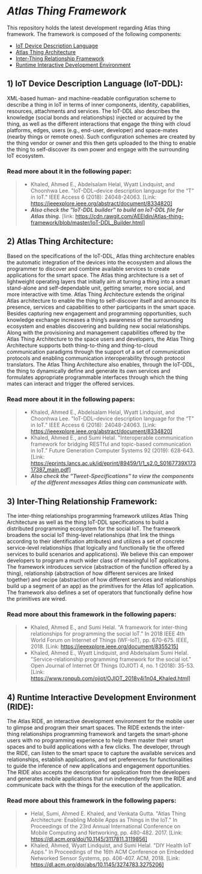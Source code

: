 # **_Atlas Thing Framework_**
This repository holds the latest development regarding Atlas thing framework. The framework is composed of the following components:
- [IoT Device Description Language](https://github.com/AEEldin/Atlas-thing-framework#1-iot-device-description-language-iot-ddl)
- [Atlas Thing Architecture](https://github.com/AEEldin/Atlas-thing-framework#2-atlas-thing-architecture)
- [Inter-Thing Relationship Framework](https://github.com/AEEldin/Atlas-thing-framework#3-inter-thing-relationship-framework)
- [Runtime Interactive Development Environment](https://github.com/AEEldin/Atlas-thing-framework#4-runtime-interactive-development-environment-ride)


## 1) IoT Device Description Language (IoT-DDL): 
XML-based human- and machine-readable configuration scheme to describe a thing in IoT in terms of inner components, identity, capabilities, resources, attachments and services. The IoT-DDL also describes the knowledge (social bonds and relationships) injected or acquired by the thing, as well as the different interactions that engage the thing with cloud platforms, edges, users (e.g., end-user, developer) and space-mates (nearby things or remote ones). Such configuration schemes are created by the thing vendor or owner and this then gets uploaded to the thing to enable the thing to self-discover its own power and engage with the surrounding IoT ecosystem. 

### Read more about it in the following paper:
> - Khaled, Ahmed E., Abdelsalam Helal, Wyatt Lindquist, and Choonhwa Lee. "IoT-DDL–device description language for the “T” in IoT." IEEE Access 6 (2018): 24048-24063. [Link: https://ieeexplore.ieee.org/abstract/document/8334820]
> - **_Also check the "IoT-DDL builder" to build an IoT-DDL file for Atlas thing._**
[link: https://cdn.rawgit.com/AEEldin/Atlas-thing-framework/blob/master/IoT-DDL_Builder.html]



## 2) Atlas Thing Architecture: 
Based on the specifications of the IoT-DDL, Atlas thing architecture enables the automatic integration of the devices into the ecosystem and allows the programmer to discover and combine available services to create applications for the smart space. The Atlas thing architecture is a set of lightweight operating layers that initially aim at turning a thing into a smart stand-alone and self-dependable unit, getting smarter, more social, and more interactive with time. Atlas Thing Architecture extends the original Atlas architecture to enable the thing to self-discover itself and announce its presence, services and capabilities to other participants in the smart space. Besides capturing new engagement and programming opportunities, such knowledge exchange increases a thing’s awareness of the surrounding ecosystem and enables discovering and building new social relationships. Along with the provisioning and management capabilities offered by the Atlas Thing Architecture to the space users and developers, the Atlas Thing Architecture supports both thing-to-thing and thing-to-cloud communication paradigms through the support of a set of communication protocols and enabling communication interoperability through protocol translators. The Atlas Thing Architecture also enables, through the IoT-DDL, the thing to dynamically define and generate its own services and formulates appropriate programmable interfaces through which the thing mates can interact and trigger the offered services.

### Read more about it in the following papers:
> - Khaled, Ahmed E., Abdelsalam Helal, Wyatt Lindquist, and Choonhwa Lee. "IoT-DDL–device description language for the “T” in IoT." IEEE Access 6 (2018): 24048-24063. [Link: https://ieeexplore.ieee.org/abstract/document/8334820]
> - Khaled, Ahmed E., and Sumi Helal. "Interoperable communication framework for bridging RESTful and topic-based communication in IoT." Future Generation Computer Systems 92 (2019): 628-643. [Link: https://eprints.lancs.ac.uk/id/eprint/89459/1/1_s2.0_S0167739X17317387_main.pdf]
> - **_Also check the "Tweet-Specifications" to view the components of the different messages Atlas thing can communicate with._**


## 3) Inter-Thing Relationship Framework:
The inter-thing relationships programming framework utilizes  Atlas Thing Architecture as well as the thing IoT-DDL specifications to build a distributed programming ecosystem for the social IoT. The framework broadens the social IoT thing-level relationships (that link the things according to their identification attributes) and utilizes a set of concrete service-level relationships (that logically and functionally tie the offered services to build scenarios and applications). We believe this can empower developers to program a much wider class of meaningful IoT applications. The framework introduces service (abstraction of the function offered by a thing), relationship (abstraction of how different services are linked together) and recipe (abstraction of how different services and relationships build up a segment of an app) as the primitives for the Atlas IoT application. The framework also defines a set of operators that functionally define how the primitives are wired. 

### Read more about this framework in the following papers:
> - Khaled, Ahmed E., and Sumi Helal. "A framework for inter-thing relationships for programming the social IoT." In 2018 IEEE 4th World Forum on Internet of Things (WF-IoT), pp. 670-675. IEEE, 2018. [Link: https://ieeexplore.ieee.org/document/8355215]
> - Khaled, Ahmed E., Wyatt Lindquist, and Abdelsalam Sumi Helal. "Service-relationship programming framework for the social iot." Open Journal of Internet Of Things (OJIOT) 4, no. 1 (2018): 35-53. [Link: https://www.ronpub.com/ojiot/OJIOT_2018v4i1n04_Khaled.html]


## 4) Runtime Interactive Development Environment (RIDE):
The Atlas RIDE, an interactive development environment for the mobile user to glimpse and program their smart spaces. The RIDE extends the inter-thing relationships programming framework and targets the smart-phone users with no programming experience to help them master their smart spaces and to build applications with a few clicks. The developer, through the RIDE, can listen to the smart space to capture the available services and relationships, establish applications, and set preferences for functionalities to guide the inference of new applications and engagement opportunities. The RIDE also accepts the description for application from the developers and generates mobile applications that run independently from the RIDE and communicate back with the things for the execution of the application. 

### Read more about this framework in the following papers:
> - Helal, Sumi, Ahmed E. Khaled, and Venkata Gutta. "Atlas Thing Architecture: Enabling Mobile Apps as Things in the IoT." In Proceedings of the 23rd Annual International Conference on Mobile Computing and Networking, pp. 480-482. 2017. [Link: https://dl.acm.org/doi/10.1145/3117811.3119856]
> - Khaled, Ahmed, Wyatt Lindquist, and Sumi Helal. "DIY Health IoT Apps." In Proceedings of the 16th ACM Conference on Embedded Networked Sensor Systems, pp. 406-407. ACM, 2018. [Link: https://dl.acm.org/doi/abs/10.1145/3274783.3275206]
